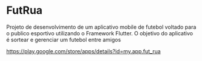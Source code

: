 # FutRua
Projeto de desenvolvimento de um aplicativo mobile de futebol voltado para o publico esportivo utilizando o Framework Flutter. O objetivo do aplicativo é sortear e gerenciar um futebol entre amigos

https://play.google.com/store/apps/details?id=my.app.fut_rua

